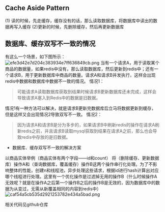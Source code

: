 ## Cache Aside Pattern
(1) 读的时候，先走缓存，缓存没有的话，那么读取数据库，将数据库中读出的数据再写入缓存
(2)更新的时候，先删除缓存，然后再更新数据库
## 数据库、缓存双写不一致的情况
有这么一个场景，如下图所示：
![efe3d42e7d204c383934e7ff636849cb.png](en-resource://database/1965:1)
当有一个请求A，用于读取某个商品的数据量，如果redis中没有，那么读取数据库，然后更新到redis中；还有一个请求B，用于更新数据库中商品的数量。请求A和请求B并发执行，这样会出现redis中数据和数据库中数据不一致的情况。
情况1：
> 可能请求A读取数据库获取到结果时候请求B更新数据库还未完成，这样会导致请求A塞入到Redis中的数据是旧数据。

情况1有一种方法可以解决，就是请求B更新完数据库后立马将数据更新到缓存，但是这样又会出现情况2导致双写不一致。
情况2：
> 因为请求A和请求B是分为多步的，如果请求B中刷新redis的操作在请求A刷新redis之前，并且请求B读取mysql获取到结果在请求A之前，那么也会导致redis中存放的是旧数据。

- 数据库、缓存双写不一致的解决方案

以商品实体举例（商品实体有两个字段——id和count）
将（删除缓存、更新数据库）操作A和（查询数据库，覆盖缓存）操作B这两个操作串行化处理。为了不影响整体的性能，创建n和线程池，异步处理这些请求，根据id进行hash计算出对应哪个线程进行处理。这里有一个优化操作是过滤掉无用的操作B（什么时候操作A无效呢？就是在操作A之后第一个操作B之后的操作B是无效的，因为数据库中的数据为从变过，无需从新覆盖相同的内容到redis中）
![caf54a5cb535d2921253782e434a5bad.png](en-resource://database/1967:0)

相关代码见github仓库


